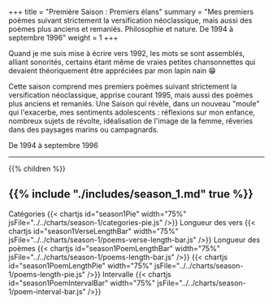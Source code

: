 +++
title = "Première Saison : Premiers élans"
summary = "Mes premiers poèmes suivant strictement la versification néoclassique, mais aussi des poèmes plus anciens et remaniés. Philosophie et nature. De 1994 à septembre 1996"
weight = 1
+++

Quand je me suis mise à écrire vers 1992, les mots se sont assemblés, alliant sonorités, certains étant même de vraies petites chansonnettes qui devaient théoriquement être appréciées par mon lapin nain 😁

Cette saison comprend mes premiers poèmes suivant strictement la versification néoclassique, apprise courant 1995, mais aussi des poèmes plus anciens et remaniés.
Une Saison qui révèle, dans un nouveau "moule" qui l'exacerbe, mes sentiments adolescents : réflexions sur mon enfance, nombreux sujets de révolte, idéalisation de l'image de la femme, rêveries dans des paysages marins ou campagnards.

De 1994 à septembre 1996

---
{{% children  %}}

{{% include "./includes/season_1.md" true %}}
---
Catégories
{{< chartjs id="season1Pie" width="75%" jsFile="../../charts/season-1/categories-pie.js" />}}
Longueur des vers
{{< chartjs id="season1VerseLengthBar" width="75%" jsFile="../../charts/season-1/poems-verse-length-bar.js" />}}
Longueur des poèmes
{{< chartjs id="season1PoemLengthBar" width="75%" jsFile="../../charts/season-1/poems-length-bar.js" />}}
{{< chartjs id="season1PoemLengthPie" width="75%" jsFile="../../charts/season-1/poems-length-pie.js" />}}
Intervalle
{{< chartjs id="season1PoemIntervalBar" width="75%" jsFile="../../charts/season-1/poem-interval-bar.js" />}}
